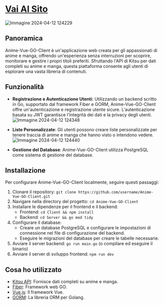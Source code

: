 # [Vai Al Sito](https://sf4nu.github.io/Anime-Vue-GO-Client/)

![Immagine 2024-04-12 124229](https://github.com/SF4NU/Anime-Vue-GO-Client/assets/129513838/a9acbbaa-9d8f-4488-acb7-ba468801d3c9)

## Panoramica

Anime-Vue-GO-Client è un'applicazione web creata per gli appassionati di anime e manga, offrendo un'esperienza senza interruzioni per scoprire, monitorare e gestire i propri titoli preferiti. Sfruttando l'API di Kitsu per dati completi su anime e manga, questa piattaforma consente agli utenti di esplorare una vasta libreria di contenuti.

## Funzionalità

- **Registrazione e Autenticazione Utenti**: Utilizzando un backend scritto in Go, supportato dal framework Fiber e GORM, Anime-Vue-GO-Client offre un'autenticazione e registrazione utente sicure. L'autenticazione basata su JWT garantisce l'integrità dei dati e la privacy degli utenti.
![Immagine 2024-04-12 124348](https://github.com/SF4NU/Anime-Vue-GO-Client/assets/129513838/3de4eb55-c507-40e7-8476-8360d4eac7a7)

- **Liste Personalizzate**: Gli utenti possono creare liste personalizzate per tenere traccia di anime e manga che hanno visto o intendono vedere.
![Immagine 2024-04-12 124440](https://github.com/SF4NU/Anime-Vue-GO-Client/assets/129513838/6c553cbe-86a0-461e-942a-b82319743433)

- **Gestione del Database**: Anime-Vue-GO-Client utilizza PostgreSQL come sistema di gestione del database.

## Installazione

Per configurare Anime-Vue-GO-Client localmente, seguire questi passaggi:

1. Clonare il repository: `git clone https://github.com/username/Anime-Vue-GO-Client.git`
2. Navigare nella directory del progetto: `cd Anime-Vue-GO-Client`
3. Installare le dipendenze per il frontend e il backend:
   - Frontend: `cd Client && npm install`
   - Backend: `cd Server && go mod tidy`
4. Configurare il database:
   - Creare un database PostgreSQL e configurare le impostazioni di connessione nel file di configurazione del backend.
   - Eseguire le migrazioni del database per creare le tabelle necessarie.
5. Avviare il server backend: `go run main.go` (o compilare ed eseguire il binario)
6. Avviare il server di sviluppo frontend: `npm run dev`

## Cosa ho utilizzato

- [Kitsu API](https://kitsu.docs.apiary.io/): Fornisce dati completi su anime e manga.
- [Fiber](https://github.com/gofiber/fiber): Framework web GO.
- [Vue.js](https://vuejs.org/): Il framework  Vue.
- [GORM](https://gorm.io/): La libreria ORM per Golang.
